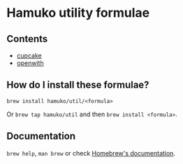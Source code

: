 # Hamuko utility formulae

## Contents

- [cupcake](https://github.com/Hamuko/cupcake)
- [openwith](https://github.com/jdek/openwith/)

## How do I install these formulae?

`brew install hamuko/util/<formula>`

Or `brew tap hamuko/util` and then `brew install <formula>`.

## Documentation

`brew help`, `man brew` or check [Homebrew's documentation](https://docs.brew.sh).
